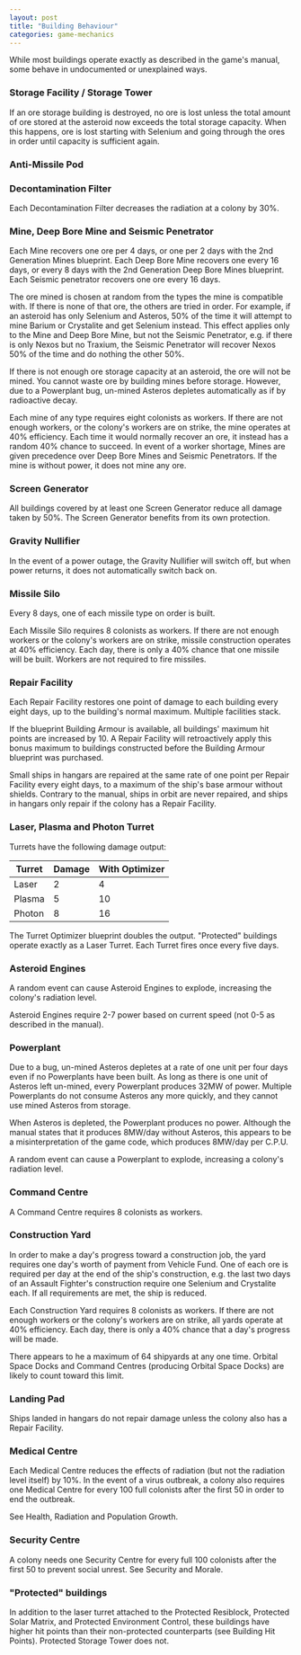 ```yaml
---
layout: post
title: "Building Behaviour"
categories: game-mechanics
---
```


While most buildings operate exactly as described in the game's manual,
some behave in undocumented or unexplained ways.

### Storage Facility / Storage Tower
If an ore storage building is destroyed, no ore is lost unless the total
amount of ore stored at the asteroid now exceeds the total storage capacity.
When this happens, ore is lost starting with Selenium and going through the
ores in order until capacity is sufficient again.

### Anti-Missile Pod

### Decontamination Filter
Each Decontamination Filter decreases the radiation at a colony by 30%.

### Mine, Deep Bore Mine and Seismic Penetrator
Each Mine recovers one ore per 4 days, or one per 2 days with the 2nd Generation
Mines blueprint. Each Deep Bore Mine recovers one every 16 days, or every 8
days with the 2nd Generation Deep Bore Mines blueprint.
Each Seismic penetrator recovers one ore every 16 days.

The ore mined is chosen at random from the types the mine is compatible with.
If there is none of that ore, the others are tried in order. For example, if
an asteroid has only Selenium and Asteros, 50% of the time it will attempt to
mine Barium or Crystalite and get Selenium instead. This effect applies only
to the Mine and Deep Bore Mine, but not the Seismic Penetrator, e.g. if there
is only Nexos but no Traxium, the Seismic Penetrator will recover Nexos 50%
of the time and do nothing the other 50%.

If there is not enough ore storage capacity at an asteroid, the ore will
not be mined. You cannot waste ore by building mines before storage. However,
due to a Powerplant bug, un-mined Asteros depletes automatically as if by
radioactive decay.

Each mine of any type requires eight colonists as workers. If there are
not enough workers, or the colony's workers are on strike, the mine operates
at 40% efficiency. Each time it would normally
recover an ore, it instead has a random 40% chance to succeed.
In event of a worker shortage, Mines are given precedence over Deep Bore Mines
and Seismic Penetrators.
If the mine is without power, it does not mine any ore.

### Screen Generator
All buildings covered by at least one Screen Generator reduce all damage taken
by 50%. The Screen Generator benefits from its own protection.

### Gravity Nullifier
In the event of a power outage, the Gravity Nullifier will switch off, but when
power returns, it does not automatically switch back on.

### Missile Silo
Every 8 days, one of each missile type on order is built.

Each Missile Silo requires 8 colonists as workers. If there are not
enough workers or the colony's workers are on strike, missile construction
operates at 40% efficiency. Each day, there is only a 40% chance that
one missile will be built. Workers are not required to fire missiles.

### Repair Facility
Each Repair Facility restores one point of damage to each building every eight
days, up to the building's normal maximum. Multiple facilities stack.

If the blueprint Building Armour is available, all buildings' maximum hit points
are increased by 10. A Repair Facility will retroactively apply this bonus maximum
to buildings constructed before the Building Armour blueprint was purchased.

Small ships in hangars are repaired at the same rate of one point per Repair Facility
every eight days, to a maximum of the ship's base armour without shields. Contrary
to the manual, ships in orbit are never repaired, and ships in hangars only repair if
the colony has a Repair Facility.

### Laser, Plasma and Photon Turret
Turrets have the following damage output:

| Turret | Damage | With Optimizer |
|--------|--------|----------------|
| Laser  | 2      |  4             |
| Plasma | 5      | 10             |
| Photon | 8      | 16             |

The Turret Optimizer blueprint doubles the output. "Protected" buildings operate
exactly as a Laser Turret. Each Turret fires once every five days.

### Asteroid Engines
A random event can cause Asteroid Engines to explode, increasing the colony's
radiation level.

Asteroid Engines require 2-7 power based on current speed (not 0-5 as
described in the manual).

### Powerplant
Due to a bug, un-mined Asteros depletes at a rate of one unit per four days
even if no Powerplants have been built. As long as there is one unit of
Asteros left un-mined, every Powerplant produces 32MW of power. Multiple
Powerplants do not consume Asteros any more quickly, and they cannot use
mined Asteros from storage.

When Asteros is depleted, the Powerplant produces no power. Although the
manual states that it produces 8MW/day without Asteros, this appears to
be a misinterpretation of the game code, which produces 8MW/day per
C.P.U.

A random event can cause a Powerplant to explode, increasing a colony's
radiation level.

### Command Centre
A Command Centre requires 8 colonists as workers.

### Construction Yard
In order to make a day's progress toward a construction job, the yard requires
one day's worth of payment from Vehicle Fund. One of each ore is required per day
at the end of the ship's construction, e.g. the last two days of an Assault
Fighter's construction require one Selenium and Crystalite each. If all requirements
are met, the ship is reduced.

Each Construction Yard requires 8 colonists as workers. If there are not
enough workers or the colony's workers are on strike, all yards operate
at 40% efficiency. Each day, there is only a 40% chance that a day's
progress will be made.

There appears to he a maximum of 64 shipyards at any one time. Orbital Space
Docks and Command Centres (producing Orbital Space Docks) are likely to count
toward this limit.

### Landing Pad
Ships landed in hangars do not repair damage unless the colony also has a
Repair Facility.

### Medical Centre
Each Medical Centre reduces the effects of radiation (but not the radiation
level itself) by 10%. In the event of a virus outbreak, a colony also
requires one Medical Centre for every 100 full colonists after the first 50
in order to end the outbreak.

See Health, Radiation and Population Growth.

### Security Centre
A colony needs one Security Centre for every full 100 colonists after the
first 50 to prevent social unrest. See Security and Morale.

### "Protected" buildings
In addition to the laser turret attached to the
Protected Resiblock, Protected Solar Matrix, and Protected Environment Control,
these buildings have higher hit points than their non-protected counterparts
(see Building Hit Points). Protected Storage Tower does not.
